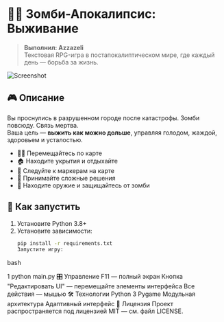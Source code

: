 # 🧟‍♂️ Зомби-Апокалипсис: Выживание

> **Выполнил: Azzazeli**  
> Текстовая RPG-игра в постапокалиптическом мире, где каждый день — борьба за жизнь.

![Screenshot](assets/screenshot.png) <!-- если добавите скриншот -->

## 🎮 Описание
Вы проснулись в разрушенном городе после катастрофы. Зомби повсюду. Связь мертва.  
Ваша цель — **выжить как можно дольше**, управляя голодом, жаждой, здоровьем и усталостью.

- 🏃‍♂️ Перемещайтесь по карте
- 🏠 Находите укрытия и отдыхайте
- 🧭 Следуйте к маркерам на карте
- 🧠 Принимайте сложные решения
- 🔫 Находите оружие и защищайтесь от зомби

## 🚀 Как запустить

1. Установите Python 3.8+
2. Установите зависимости:
   ```bash
   pip install -r requirements.txt
   Запустите игру:
bash


1
python main.py
🎛 Управление
F11 — полный экран
Кнопка "Редактировать UI" — перемещайте элементы интерфейса
Все действия — мышью
🛠 Технологии
Python 3
Pygame
Модульная архитектура
Адаптивный интерфейс
📄 Лицензия
Проект распространяется под лицензией MIT — см. файл LICENSE.